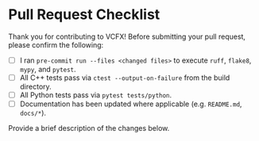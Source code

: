 # Pull Request Checklist

Thank you for contributing to VCFX! Before submitting your pull request, please confirm the following:

- [ ] I ran `pre-commit run --files <changed files>` to execute `ruff`, `flake8`, `mypy`, and `pytest`.
- [ ] All C++ tests pass via `ctest --output-on-failure` from the build directory.
- [ ] All Python tests pass via `pytest tests/python`.
- [ ] Documentation has been updated where applicable (e.g. `README.md`, `docs/*`).

Provide a brief description of the changes below.
